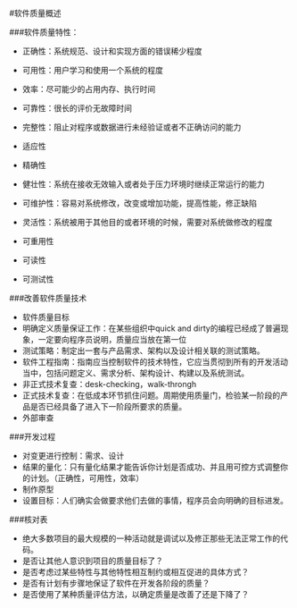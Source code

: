 #软件质量概述

###软件质量特性：
* 正确性：系统规范、设计和实现方面的错误稀少程度
* 可用性：用户学习和使用一个系统的程度
* 效率：尽可能少的占用内存、执行时间
* 可靠性：很长的评价无故障时间
* 完整性：阻止对程序或数据进行未经验证或者不正确访问的能力
* 适应性
* 精确性
* 健壮性：系统在接收无效输入或者处于压力环境时继续正常运行的能力

* 可维护性：容易对系统修改，改变或增加功能，提高性能，修正缺陷
* 灵活性：系统被用于其他目的或者环境的时候，需要对系统做修改的程度
* 可重用性
* 可读性
* 可测试性

###改善软件质量技术
* 软件质量目标
* 明确定义质量保证工作：在某些组织中quick and dirty的编程已经成了普遍现象，一定要向程序员说明，质量应当放在第一位
* 测试策略：制定出一套与产品需求、架构以及设计相关联的测试策略。
* 软件工程指南：指南应当控制软件的技术特性，它应当贯彻到所有的开发活动当中，包括问题定义、需求分析、架构设计、构建以及系统测试。
* 非正式技术复查：desk-checking，walk-throngh
* 正式技术复查：在低成本环节抓住问题。周期使用质量门，检验某一阶段的产品是否已经具备了进入下一阶段所要求的质量。
* 外部审查

###开发过程
* 对变更进行控制：需求、设计
* 结果的量化：只有量化结果才能告诉你计划是否成功、并且用可控方式调整你的计划。（正确性，可用性，效率）
* 制作原型
* 设置目标：人们确实会做要求他们去做的事情，程序员会向明确的目标进发。

###核对表
* 绝大多数项目的最大规模的一种活动就是调试以及修正那些无法正常工作的代码。
* 是否让其他人意识到项目的质量目标了？
* 是否考虑过某些特性与其他特性相互制约或相互促进的具体方式？
* 是否有计划有步骤地保证了软件在开发各阶段的质量？
* 是否使用了某种质量评估方法，以确定质量是改善了还是下降了？
